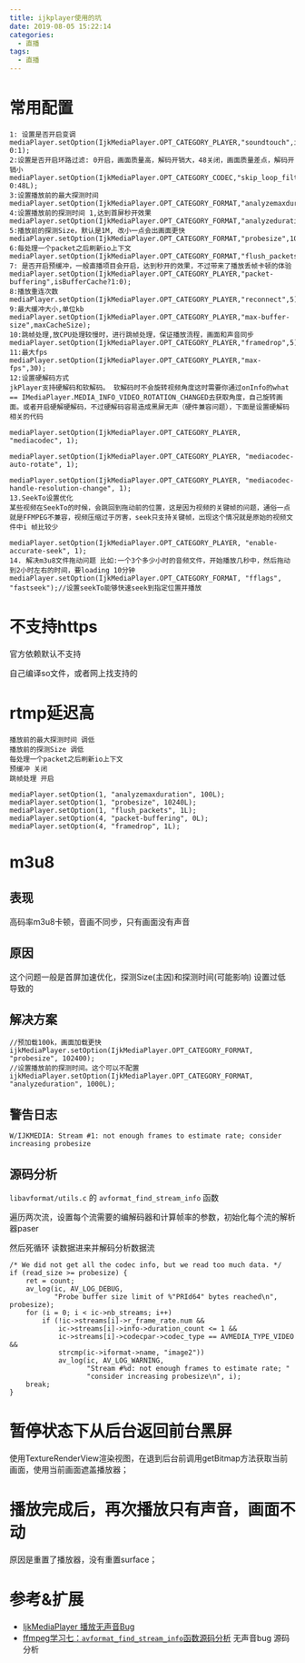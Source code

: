 ```yaml
---
title: ijkplayer使用的坑
date: 2019-08-05 15:22:14
categories:
  - 直播
tags:
  - 直播
---
```


# 常用配置

```
1: 设置是否开启变调
mediaPlayer.setOption(IjkMediaPlayer.OPT_CATEGORY_PLAYER,"soundtouch",isModifyTone?0:1);
2:设置是否开启环路过滤: 0开启，画面质量高，解码开销大，48关闭，画面质量差点，解码开销小
mediaPlayer.setOption(IjkMediaPlayer.OPT_CATEGORY_CODEC,"skip_loop_filter",isSkipLoopFilter?0:48L);
3:设置播放前的最大探测时间
mediaPlayer.setOption(IjkMediaPlayer.OPT_CATEGORY_FORMAT,"analyzemaxduration",100L);
4:设置播放前的探测时间 1,达到首屏秒开效果
mediaPlayer.setOption(IjkMediaPlayer.OPT_CATEGORY_FORMAT,"analyzeduration",1);
5:播放前的探测Size，默认是1M, 改小一点会出画面更快
mediaPlayer.setOption(IjkMediaPlayer.OPT_CATEGORY_FORMAT,"probesize",1024*10);
6:每处理一个packet之后刷新io上下文
mediaPlayer.setOption(IjkMediaPlayer.OPT_CATEGORY_FORMAT,"flush_packets",1L);
7: 是否开启预缓冲，一般直播项目会开启，达到秒开的效果，不过带来了播放丢帧卡顿的体验
mediaPlayer.setOption(IjkMediaPlayer.OPT_CATEGORY_PLAYER,"packet-buffering",isBufferCache?1:0);
8:播放重连次数
mediaPlayer.setOption(IjkMediaPlayer.OPT_CATEGORY_PLAYER,"reconnect",5);
9:最大缓冲大小,单位kb
mediaPlayer.setOption(IjkMediaPlayer.OPT_CATEGORY_PLAYER,"max-buffer-size",maxCacheSize);
10:跳帧处理,放CPU处理较慢时，进行跳帧处理，保证播放流程，画面和声音同步
mediaPlayer.setOption(IjkMediaPlayer.OPT_CATEGORY_PLAYER,"framedrop",5);
11:最大fps
mediaPlayer.setOption(IjkMediaPlayer.OPT_CATEGORY_PLAYER,"max-fps",30);
12:设置硬解码方式
jkPlayer支持硬解码和软解码。 软解码时不会旋转视频角度这时需要你通过onInfo的what == IMediaPlayer.MEDIA_INFO_VIDEO_ROTATION_CHANGED去获取角度，自己旋转画面。或者开启硬解硬解码，不过硬解码容易造成黑屏无声（硬件兼容问题），下面是设置硬解码相关的代码

mediaPlayer.setOption(IjkMediaPlayer.OPT_CATEGORY_PLAYER, "mediacodec", 1);

mediaPlayer.setOption(IjkMediaPlayer.OPT_CATEGORY_PLAYER, "mediacodec-auto-rotate", 1);

mediaPlayer.setOption(IjkMediaPlayer.OPT_CATEGORY_PLAYER, "mediacodec-handle-resolution-change", 1);
13.SeekTo设置优化
某些视频在SeekTo的时候，会跳回到拖动前的位置，这是因为视频的关键帧的问题，通俗一点就是FFMPEG不兼容，视频压缩过于厉害，seek只支持关键帧，出现这个情况就是原始的视频文件中i 帧比较少

mediaPlayer.setOption(IjkMediaPlayer.OPT_CATEGORY_PLAYER, "enable-accurate-seek", 1);
14. 解决m3u8文件拖动问题 比如:一个3个多少小时的音频文件，开始播放几秒中，然后拖动到2小时左右的时间，要loading 10分钟
mediaPlayer.setOption(IjkMediaPlayer.OPT_CATEGORY_FORMAT, "fflags", "fastseek");//设置seekTo能够快速seek到指定位置并播放
```

# 不支持https

官方依赖默认不支持

自己编译so文件，或者网上找支持的

# rtmp延迟高

```
播放前的最大探测时间 调低
播放前的探测Size 调低
每处理一个packet之后刷新io上下文
预缓冲 关闭
跳帧处理 开启

mediaPlayer.setOption(1, "analyzemaxduration", 100L);  
mediaPlayer.setOption(1, "probesize", 10240L);  
mediaPlayer.setOption(1, "flush_packets", 1L);  
mediaPlayer.setOption(4, "packet-buffering", 0L);  
mediaPlayer.setOption(4, "framedrop", 1L);  
```

# m3u8

## 表现

高码率m3u8卡顿，音画不同步，只有画面没有声音

## 原因

这个问题一般是首屏加速优化，探测Size(主因)和探测时间(可能影响) 设置过低 导致的

## 解决方案

```
//预加载100k，画面加载更快
ijkMediaPlayer.setOption(IjkMediaPlayer.OPT_CATEGORY_FORMAT, "probesize", 102400);
//设置播放前的探测时间。这个可以不配置
ijkMediaPlayer.setOption(IjkMediaPlayer.OPT_CATEGORY_FORMAT, "analyzeduration", 1000L);
```    

## 警告日志

`W/IJKMEDIA: Stream #1: not enough frames to estimate rate; consider increasing probesize`

## 源码分析

`libavformat/utils.c` 的 `avformat_find_stream_info` 函数

遍历两次流，设置每个流需要的编解码器和计算帧率的参数，初始化每个流的解析器paser

然后死循环 读数据进来并解码分析数据流

```
/* We did not get all the codec info, but we read too much data. */
if (read_size >= probesize) {
    ret = count;
    av_log(ic, AV_LOG_DEBUG,
           "Probe buffer size limit of %"PRId64" bytes reached\n", probesize);
    for (i = 0; i < ic->nb_streams; i++)
        if (!ic->streams[i]->r_frame_rate.num &&
            ic->streams[i]->info->duration_count <= 1 &&
            ic->streams[i]->codecpar->codec_type == AVMEDIA_TYPE_VIDEO &&
            strcmp(ic->iformat->name, "image2"))
            av_log(ic, AV_LOG_WARNING,
                   "Stream #%d: not enough frames to estimate rate; "
                   "consider increasing probesize\n", i);
    break;
}
```

# 暂停状态下从后台返回前台黑屏

使用TextureRenderView渲染视图，在退到后台前调用getBitmap方法获取当前画面，使用当前画面遮盖播放器；

# 播放完成后，再次播放只有声音，画面不动

原因是重置了播放器，没有重置surface；
    
# 参考&扩展

- [IjkMediaPlayer 播放无声音Bug](https://blog.csdn.net/qq_34420120/article/details/91415061)
- [ffmpeg学习七：`avformat_find_stream_info`函数源码分析](https://blog.csdn.net/u011913612/article/details/53642355) 无声音bug 源码分析